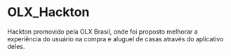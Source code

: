 # OLX_Hackton
Hackton promovido pela OLX Brasil, onde foi proposto melhorar a experiência do usuário na compra e aluguel de casas através do aplicativo deles.

